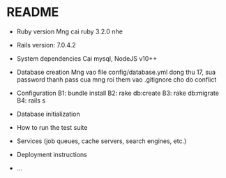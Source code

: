# README

* Ruby version
Mng cai ruby 3.2.0 nhe

* Rails version: 7.0.4.2

* System dependencies
Cai mysql, NodeJS v10++

* Database creation
Mng vao file config/database.yml dong thu 17, sua password thanh pass cua mng roi them vao .gitignore cho do conflict

* Configuration
B1: bundle install
B2: rake db:create
B3: rake db:migrate
B4: rails s

* Database initialization

* How to run the test suite

* Services (job queues, cache servers, search engines, etc.)

* Deployment instructions

* ...
